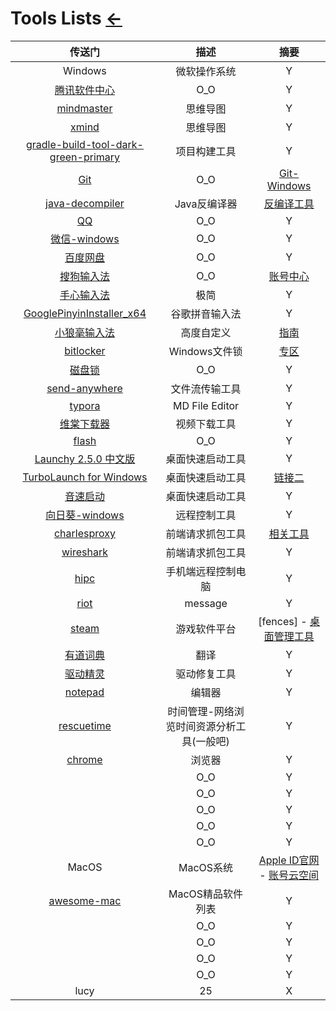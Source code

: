 # Tools Lists [←](index.md)

| 传送门 | 描述 | 摘要 |
|:---:|:---:|:---:|
| Windows | 微软操作系统 | Y |
| [腾讯软件中心](https://pc.qq.com/detail/8/detail_13068.html) | O_O | Y |
| [mindmaster](http://www.edrawsoft.cn/mindmaster/?hmsr=zhihu&hmpl=&hmcu=&hmkw=&hmci=) | 思维导图 | Y |
| [xmind](https://www.xmind.cn/download/) | 思维导图 | Y |
| [gradle-build-tool-dark-green-primary](https://gradle.org/) | 项目构建工具 | Y |
| [Git](https://git-scm.com/downloads) | O_O | [Git-Windows](https://git-scm.com/download/win) |
| [java-decompiler](http://java-decompiler.github.io/) | Java反编译器 | [反编译工具](https://www.softpedia.com/get/Programming/Debuggers-Decompilers-Dissasemblers/?utm_source=spd&utm_campaign=postdl_redir) |
| [QQ](https://im.qq.com/pcqq/) | O_O | Y |
| [微信-windows](https://pc.weixin.qq.com/?lang=zh_CN) | O_O | Y |
| [百度网盘](https://pan.baidu.com/download) | O_O | Y |
| [搜狗输入法](https://pinyin.sogou.com/) | O_O | [账号中心](https://account.sogou.com/home/) |
| [手心输入法](http://www.xinshuru.com/index.html?p=win) | 极简 | Y |
| [GooglePinyinInstaller_x64](https://t00y.com/file/17786953-449873533) | 谷歌拼音输入法 | Y |
| [小狼毫输入法](https://rime.im/) | 高度自定义 | [指南](https://zhuanlan.zhihu.com/p/91129641) |
| [bitlocker](https://bitlocker.updatestar.com/) | Windows文件锁 | [专区](https://www.onlinedown.net/zt/20582/) |
| [磁盘锁](http://xiazai.zol.com.cn/detail/31/309909.shtml) | O_O | Y |
| [send-anywhere](https://send-anywhere.com/file-transfer) | 文件流传输工具 | Y |
| [typora](https://www.typora.io/) | MD File Editor | Y |
| [维棠下载器](http://www.vidown.cn/) | 视频下载工具 | Y |
| [flash](https://www.flash.cn/) | O_O | Y |
| [Launchy 2.5.0 中文版](https://www.onlinedown.net/soft/101998.htm) | 桌面快速启动工具 | Y |
| [TurboLaunch for Windows](https://turbolaunch.en.softonic.com/?ex=CORE-117.4) | 桌面快速启动工具 | [链接二](http://www.pc6.com/softview/SoftView_12250.html) |
| [音速启动](http://www.3lsoft.com/?id=6) | 桌面快速启动工具 | Y |
| [向日葵-windows](https://sunlogin.oray.com/download) | 远程控制工具 | Y |
| [charlesproxy](https://www.charlesproxy.com/latest-release/download.do) | 前端请求抓包工具 | [相关工具](https://masuit.com/1211) |
| [wireshark](https://www.wireshark.org/download.html) | 前端请求抓包工具 | Y |
| [hipc](https://hipc.cn/) | 手机端远程控制电脑 | Y |
| [riot](https://riot.im/download/desktop/) | message | Y |
| [steam](https://store.steampowered.com/about/) | 游戏软件平台 | [fences] - [桌面管理工具](https://item.taobao.com/item.htm?id=591962221476) |
| [有道词典](https://cidian.youdao.com/index.html) | 翻译 | Y |
| [驱动精灵](http://www.drivergenius.com/) | 驱动修复工具 | Y |
| [notepad](https://notepad-plus-plus.org/downloads/) | 编辑器 | Y |
| [rescuetime](https://www.rescuetime.com/get_rescuetime) | 时间管理-网络浏览时间资源分析工具(一般吧) | Y |
| [chrome](https://www.google.com/chrome/) | 浏览器 | Y |
| []() | O_O | Y |
| []() | O_O | Y |
| []() | O_O | Y |
| []() | O_O | Y |
| []() | O_O | Y |
| MacOS | MacOS系统 | [Apple ID官网](https://appleid.apple.com/) - [账号云空间](https://www.icloud.com/) |
| [awesome-mac](https://wangchujiang.com/awesome-mac/index.zh.html) | MacOS精品软件列表 | Y |
| []() | O_O | Y |
| []() | O_O | Y |
| []() | O_O | Y |
| []() | O_O | Y |
| lucy | 25 | X |
